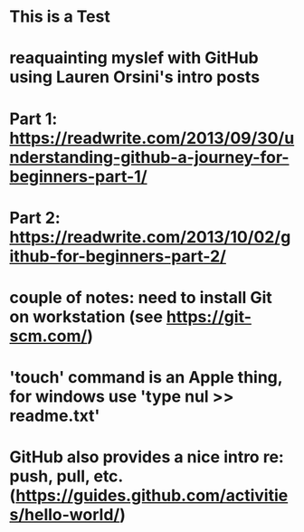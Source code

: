# This is a Test
#
# reaquainting myslef with GitHub using Lauren Orsini's intro posts
# 
# Part 1: https://readwrite.com/2013/09/30/understanding-github-a-journey-for-beginners-part-1/
# Part 2: https://readwrite.com/2013/10/02/github-for-beginners-part-2/
#
# couple of notes: need to install Git on workstation (see https://git-scm.com/)
# 'touch' command is an Apple thing, for windows use 'type nul >> readme.txt' 
#
# GitHub also provides a nice intro re: push, pull, etc. (https://guides.github.com/activities/hello-world/)

